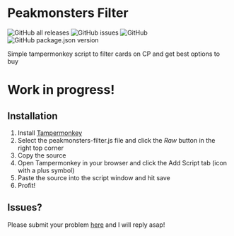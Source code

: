 # Peakmonsters Filter
![GitHub all releases](https://img.shields.io/github/downloads/breakerh/peakmonsters-filter/total)
![GitHub issues](https://img.shields.io/github/issues/breakerh/peakmonsters-filter)
![GitHub](https://img.shields.io/github/license/breakerh/peakmonsters-filter)
![GitHub package.json version](https://img.shields.io/github/package-json/v/breakerh/peakmonsters-filter)

Simple tampermonkey script to filter cards on CP and get best options to buy

# Work in progress!

## Installation

1. Install [Tampermonkey](https://tampermonkey.net/)
2. Select the peakmonsters-filter.js file and click the _Raw_ button in the right top corner
3. Copy the source
4. Open Tampermonkey in your browser and click the Add Script tab (icon with a plus symbol)
5. Paste the source into the script window and hit save
6. Profit!

## Issues?

Please submit your problem [here](https://github.com/breakerh/peakmonsters-filter/issues) and I will reply asap!
